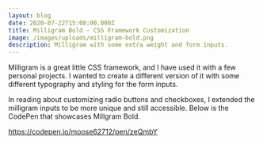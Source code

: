 ```yaml
---
layout: blog
date: 2020-07-22T15:08:00.000Z
title: Milligram Bold - CSS Framework Customization
image: /images/uploads/milligram-bold.png
description: Milligram with some extra weight and form inputs.
---
```

Milligram is a great little CSS framework, and I have used it with a few personal projects. I wanted to create a different version of it with some different typography and styling for the form inputs.

In reading about customizing radio buttons and checkboxes, I extended the milligram inputs to be more unique and still accessible. Below is the CodePen that showcases Millgram Bold.

https://codepen.io/moose62712/pen/zeQmbY
